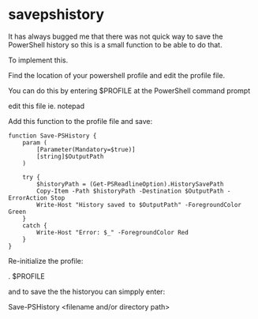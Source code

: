 # savepshistory
It has always bugged me that there was not quick way to save the PowerShell history so this is a small function to be able to do that.

To implement this.

Find the location of your powershell profile and edit the profile file.

You can do this by entering $PROFILE at the PowerShell command prompt

edit this file ie. notepad <profile>

Add this function to the profile file and save:

```
function Save-PSHistory {
    param (
        [Parameter(Mandatory=$true)]
        [string]$OutputPath
    )

    try {
        $historyPath = (Get-PSReadlineOption).HistorySavePath
        Copy-Item -Path $historyPath -Destination $OutputPath -ErrorAction Stop
        Write-Host "History saved to $OutputPath" -ForegroundColor Green
    }
    catch {
        Write-Host "Error: $_" -ForegroundColor Red
    }
}

```

Re-initialize the profile:

. $PROFILE

and to save the the historyou can simpply enter:

Save-PSHistory <filename and/or directory path>


